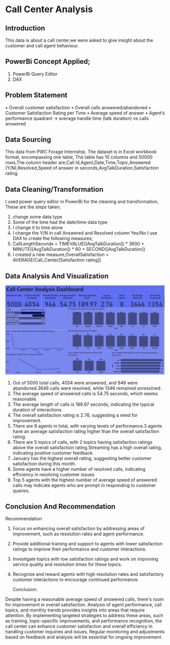 # Call Center Analysis

## Introduction
This data is about a call center,we were asked to give insight about the customer and call agent behaviour.

## PowerBi Concept Applied;
1. PowerBi Query Editor
2. DAX
   
## Problem Statement
•	Overall customer satisfaction
•	Overall calls answered/abandoned
•	Customer Satisfaction Rating per Time
•	Average speed of answer
•	Agent’s performance quadrant -> average handle time (talk duration) vs calls answered

## Data Sourcing
This data from PWC Forage Internship. The dataset is in Excel workbook format, encompassing one table, The table has 10 columns and 50000 rows,The column header are;Call Id,Agent,Date,Time,Topic,Answered (Y/N),Resolved,Speed of answer in seconds,AvgTalkDuration,Satisfaction rating.

## Data Cleaning/Transformation
I used power query editor in PowerBi for the cleaning and transformation, These are the steps taken;
1. change some data type
2. Some of the time had the date/time data type
3. I change it to time alone
4. I change the Y/N in call Answered and Resolved column Yes/No
I use DAX to create the following measures;
1.  CallLengthSeconds = 
    TIMEVALUE([AvgTalkDuration]) * 3600 + 
    MINUTE([AvgTalkDuration]) * 60 + 
    SECOND([AvgTalkDuration])
2. I created a new measure,OverallSatisfaction = AVERAGE(Call_Center[Satisfaction rating])

## Data Analysis And Visualization
![](Call_Center_Dashboard.png)
1. Out of 5000 total calls, 4054 were answered, and 946 were abandoned.3646 calls were resolved, while 1346 remained unresolved.
2. The average speed of answered calls is 54.75 seconds, which seems reasonable.
3. The average length of calls is 189.97 seconds, indicating the typical duration of interactions.
4. The overall satisfaction rating is 2.76, suggesting a need for improvement.
5. There are 8 agents in total, with varying levels of performance.3 agents have an average satisfaction rating higher than the overall satisfaction rating.
6. There are 5 topics of calls, with 2 topics having satisfaction ratings above the overall satisfaction rating.Streaming has a high overall rating, indicating positive customer feedback.
7. January has the highest overall rating, suggesting better customer satisfaction during this month.
8. Some agents have a higher number of resolved calls, indicating efficiency in resolving customer issues.
9. Top 5 agents with the highest number of average speed of answered calls may indicate agents who are prompt in responding to customer queries.
    
## Conclusion And Recommendation
Recommendation

1. Focus on enhancing overall satisfaction by addressing areas of improvement, such as resolution rates and agent performance.
2. Provide additional training and support to agents with lower satisfaction ratings to improve their performance and customer interactions.
3. Investigate topics with low satisfaction ratings and work on improving service quality and resolution times for these topics.
4. Recognize and reward agents with high resolution rates and satisfactory customer interactions to encourage continued performance.

   Conclusion:
   
Despite having a reasonable average speed of answered calls, there's room for improvement in overall satisfaction. Analysis of agent performance, call topics, and monthly trends provides insights into areas that require attention. By implementing targeted strategies to address these areas, such as training, topic-specific improvements, and performance recognition, the call center can enhance customer satisfaction and overall efficiency in handling customer inquiries and issues. Regular monitoring and adjustments based on feedback and analysis will be essential for ongoing improvement.
